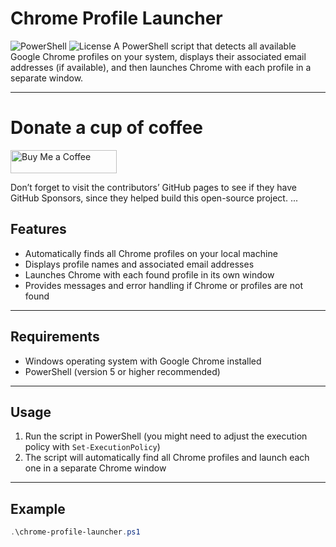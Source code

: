 # Chrome Profile Launcher
![PowerShell](https://img.shields.io/badge/PowerShell-0078D7?style=for-the-badge&logo=powershell&logoColor=white)
![License](https://img.shields.io/badge/License-MIT-yellow?style=for-the-badge)
A PowerShell script that detects all available Google Chrome profiles on your system, displays their associated email addresses (if available), and then launches Chrome with each profile in a separate window.

---

# Donate a cup of coffee

<a href="https://buymeacoffee.com/efkatech" target="_blank">
  <img src="https://github.com/user-attachments/assets/0ef6fa81-4ef0-4a77-b6fb-71ed936c7cdc" 
       alt="Buy Me a Coffee" width="170" height="37" />
</a>

Don’t forget to visit the contributors’ GitHub pages to see if they have GitHub Sponsors, since they helped build this open-source project.
...

## Features

- Automatically finds all Chrome profiles on your local machine  
- Displays profile names and associated email addresses  
- Launches Chrome with each found profile in its own window  
- Provides messages and error handling if Chrome or profiles are not found

---

## Requirements

- Windows operating system with Google Chrome installed  
- PowerShell (version 5 or higher recommended)

---

## Usage

1. Run the script in PowerShell (you might need to adjust the execution policy with `Set-ExecutionPolicy`)  
2. The script will automatically find all Chrome profiles and launch each one in a separate Chrome window  

---

## Example

```powershell
.\chrome-profile-launcher.ps1
